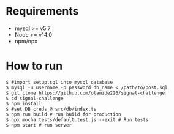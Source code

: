 # Requirements
- mysql >= v5.7
- Node >= v14.0
- npm/npx

# How to run 
```
$ #import setup.sql into mysql database
$ mysql -u username -p password db_name < /path/to/post.sql
$ git clone https://github.com/olamide226/signal-challenge
$ cd signal-challenge
$ npm install
$ #set DB creds @ src/db/index.ts 
$ npm run build # run build for production
$ npx mocha tests/default.test.js --exit # Run tests
$ npm start # run server
```